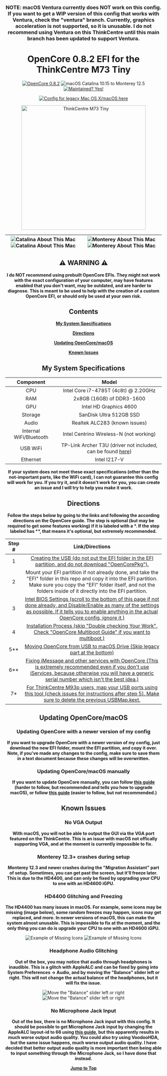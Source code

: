 <div align="center">
  
  ### **NOTE: macOS Ventura currently does NOT work on this config. If you want to get a WIP version of this config that works with Ventura, check the "ventura" branch. Currently, graphics acceleration is not supported, so it is unusable. I do not recommend using Ventura on this ThinkCentre until this main branch has been updated to support Ventura.**

  # **OpenCore 0.8.2 EFI for the ThinkCentre M73 Tiny**
  
  [![OpenCore 0.8.2](https://img.shields.io/badge/OpenCore-0.8.2-15b8d7)](https://github.com/acidanthera/OpenCorePkg)
  ![macOS Catalina 10.15 to Monterey 12.5](https://img.shields.io/badge/macOS-Catalina%2010.15%20to%20Monterey%2012.5-blueviolet?logo=apple)
  [![Maintained? Yes!](https://img.shields.io/badge/Maintained%3F-Yes!-green.svg)](https://github.com/UHDbits/M73-Tiny-OpenCore/graphs/commit-activity)

  [![Config for legacy Mac OS X/macOS here](https://img.shields.io/badge/Click%20here%20for%20legacy%20Mac%20OS%20X%2FmacOS%20support.-red)](https://github.com/UHDbits/M73-Tiny-OpenCore/tree/legacy)

  <img src="https://github.com/UHDbits/M73-Tiny-OpenCore/raw/main/Images/ThinkCentre.png" alt="ThinkCentre M73 Tiny" width="400px"/>
  
  | ![Catalina About This Mac](/Images/About%20This%20Mac/DarkCatalinaAboutThisMac.png#gh-dark-mode-only) ![Catalina About This Mac](Images/About%20This%20Mac/LightCatalinaAboutThisMac.png#gh-light-mode-only) | ![Monterey About This Mac](/Images/About%20This%20Mac/DarkMontereyAboutThisMac.png#gh-dark-mode-only) ![Monterey About This Mac](/Images/About%20This%20Mac/LightMontereyAboutThisMac.png#gh-light-mode-only) |
  | ----------------------------------------- | ----------------------------------------- |
  
  ## ⚠️ WARNING ⚠️
  
  **I do NOT recommend using prebuilt OpenCore EFIs. They might not work with the exact configuration of your computer, may have features enabled that you don't want, may be outdated, and are harder to diagnose. This is meant to be used to help with the creation of a custom OpenCore EFI, or should only be used at your own risk.**
  
  ## Contents
  
  [**My System Specifications**](#my-system-specifications)

  [**Directions**](#directions)

  [**Updating OpenCore/macOS**](#updating-opencoremacos)

  [**Known Issues**](#known-issues)
  
  ## My System Specifications
  
  | Component | Model |
  | :-: | :-: |
  | CPU | Intel Core i7-4785T (4c8t) @ 2.20GHz |
  | RAM | 2x8GB (16GB) of DDR3-1600 |
  | GPU | Intel HD Graphics 4600 |
  | Storage | SanDisk Ultra 512GB SSD |
  | Audio | Realtek ALC283 (known issues) |
  | Internal WiFi/Bluetooth | Intel Centrino Wireless-N (not working) |
  | USB WiFi | TP-Link Archer T3U (driver not included, can be found [here](https://github.com/chris1111/Wireless-USB-OC-Big-Sur-Adapter)) |
  | Ethernet | Intel I217-V |
  
  **If your system does not meet these exact specifications (other than the not-important parts, like the WiFi card), I can not guarantee this config will work for you. If you try it, and it doesn't work for you, you can create an issue and I will try to help you make it work.**

  ## Directions
  
  **Follow the steps below by going to the links and following the according directions on the OpenCore guide. The step is optional (but may be required to get some features working) if it is labeled with a &#42;. If the step labeled has &#42;&#42;, that means it's optional, but extremely recommended.**

  | Step # | Link/Directions |
  | :-: | :-: |
  | 1 | [Creating the USB (do not put the EFI folder in the EFI partition, and do not download "OpenCorePkg").](https://dortania.github.io/OpenCore-Install-Guide/installer-guide/#making-the-installer) |
  | 2 | Mount your EFI partition if not already done, and take the "EFI" folder in this repo and copy it into the EFI partition. Make sure you copy the "EFI" folder itself, and not the folders inside of it directly into the EFI partition.
  | 3 | [Intel BIOS Settings (scroll to the bottom of this page if not done already, and Disable/Enable as many of the settings as possible. If it tells you to enable anything in the actual OpenCore config, ignore it.)](https://dortania.github.io/OpenCore-Install-Guide/config.plist/haswell.html#intel-bios-settings)
  | 4 | [Installation Process (skip "Double checking Your Work". Check "OpenCore Multiboot Guide" if you want to multiboot.)](https://dortania.github.io/OpenCore-Install-Guide/installation/installation-process.html)
  | 5** | [Moving OpenCore from USB to macOS Drive (Skip legacy part at the bottom)](https://dortania.github.io/OpenCore-Post-Install/universal/oc2hdd.html)
  | 6** | [Fixing iMessage and other services with OpenCore (This is extremely recommended even if you don't use iServices, because otherwise you will have a generic serial number which isn't the best idea.)](https://dortania.github.io/OpenCore-Post-Install/universal/iservices.html)
  | 7* | [For ThinkCentre M93p users, map your USB ports using this tool (check issues for instructions after step 5). Make sure to delete the previous USBMap.kext.](https://github.com/corpnewt/USBMap)

  ## Updating OpenCore/macOS
  
  ### Updating OpenCore with a newer version of my config
  **If you want to upgrade OpenCore with a newer version of my config, just download the new EFI folder, mount the EFI partition, and copy it over. Note, if you've made any changes to the config, make sure to save them in a text document because these changes will be overwritten.**

  ### Updating OpenCore/macOS manually
  **If you want to update OpenCore manually, you can follow [this guide](https://dortania.github.io/OpenCore-Post-Install/universal/update.html#updating-opencore) (harder to follow, but recommended and tells you how to upgrade macOS), or follow [this guide](https://www.insanelymac.com/forum/topic/347035-guide-updating-and-maintaining-opencore-new-method/) (easier to follow, but not recommended.)**

  ## Known Issues
  
  ### No VGA Output
  **With macOS, you will not be able to output the GUI via the VGA port featured on the ThinkCentre. This is an issue with macOS not offically supporting VGA, and at the moment is currently impossible to fix.**

  ### Monterey 12.3+ crashes during setup
  **Monterey 12.3 and newer crashes during the "Migration Assistant" part of setup. Sometimes, you can get past the screen, but it'll freeze later. This is due to the HD4400, and can only be fixed by upgrading your CPU to one with an HD4600 iGPU.**

  ### HD4400 Glitching and Freezing
  **The HD4400 has many issues in macOS. For example, some icons may be missing (image below), some random freezes may happen, icons may get replaced, and more. In newer versions of macOS, this can make the system almost unusable. This is impossible to fix at the moment, and the only thing you can do is upgrade your CPU to one with an HD4600 iGPU.**

  ![Example of Missing Icons](/Images/Missing%20Icons/DarkMissingIcons.png#gh-dark-mode-only) ![Example of Missing Icons](Images/Missing%20Icons/LightMissingIcons.png#gh-light-mode-only)

  ### Headphone Audio Glitching
  **Out of the box, you may notice that audio through headphones is inaudible. This is a glitch with AppleALC and can be fixed by going into System Preferences -> Audio, and by moving the "Balance" slider left or right. This will not change the actual balance of the headphones, but it will fix the issue.**

  ![Move the "Balance" slider left or right](/Images/Headphones%20Fix/DarkHeadphonesFix.png#gh-dark-mode-only) ![Move the "Balance" slider left or right](/Images/Headphones%20Fix/LightHeadphonesFix.png#gh-light-mode-only)
  
  ### No Microphone Jack Input
  **Out of the box, there is no Microphone Jack input with this config. It should be possible to get Microphone Jack input by changing the AppleALC layout-id to 66 using [this guide](https://dortania.github.io/OpenCore-Post-Install/universal/audio.html#making-layout-id-more-permanent), but this apparently results in much worse output audio quality. You could also try using VoodooHDA, but the same issue happens, much worse output audio quality. I have decided that better output audio quality is more important then being able to input something through the Microphone Jack, so I have done that instead.**

  [**Jump to Top**](#opencore-082-efi-for-the-thinkcentre-m73-tiny)

</div>

